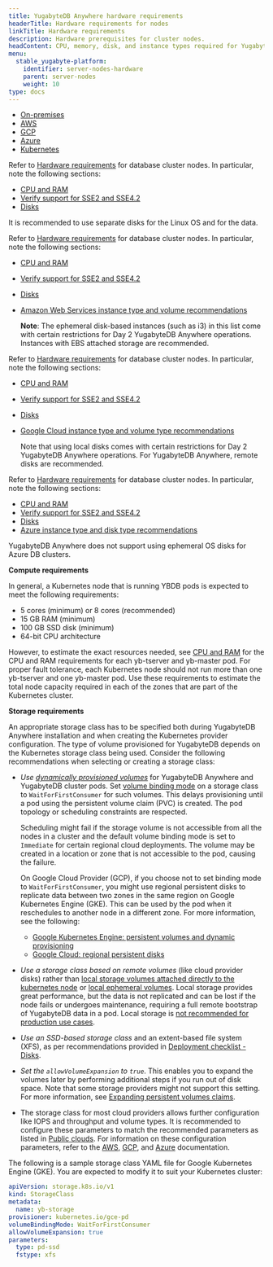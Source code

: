 ```yaml
---
title: YugabyteDB Anywhere hardware requirements
headerTitle: Hardware requirements for nodes
linkTitle: Hardware requirements
description: Hardware prerequisites for cluster nodes.
headContent: CPU, memory, disk, and instance types required for YugabyteDB
menu:
  stable_yugabyte-platform:
    identifier: server-nodes-hardware
    parent: server-nodes
    weight: 10
type: docs
---
```


<ul class="nav nav-tabs-alt nav-tabs-yb custom-tabs">
  <li>
    <a href="#onprem" class="nav-link active" id="onprem-tab" data-bs-toggle="tab"
      role="tab" aria-controls="onprem" aria-selected="true">
      <i class="fa-solid fa-building"></i>
      On-premises
    </a>
  </li>
  <li>
    <a href="#aws" class="nav-link" id="aws-tab" data-bs-toggle="tab"
      role="tab" aria-controls="aws" aria-selected="false">
      <i class="fa-brands fa-aws"></i>
      AWS
    </a>
  </li>
  <li>
    <a href="#gcp" class="nav-link" id="gcp-tab" data-bs-toggle="tab"
      role="tab" aria-controls="gcp" aria-selected="false">
      <i class="fa-brands fa-google"></i>
      GCP
    </a>
  </li>
  <li>
    <a href="#azure" class="nav-link" id="azure-tab" data-bs-toggle="tab"
      role="tab" aria-controls="azure" aria-selected="false">
      <i class="fa-brands fa-microsoft"></i>
      Azure
    </a>
  </li>
  <li>
    <a href="#k8s" class="nav-link" id="k8s-tab" data-bs-toggle="tab"
      role="tab" aria-controls="k8s" aria-selected="false">
      <i class="fa-regular fa-dharmachakra"></i>
      Kubernetes
    </a>
  </li>
</ul>

<div class="tab-content">
  <div id="onprem" class="tab-pane fade show active" role="tabpanel" aria-labelledby="onprem-tab">

Refer to [Hardware requirements](../../../deploy/checklist/#hardware-requirements) for database cluster nodes. In particular, note the following sections:

- [CPU and RAM](../../../deploy/checklist/#cpu-and-ram)
- [Verify support for SSE2 and SSE4.2](../../../deploy/checklist/#verify-support-for-sse2-and-sse4-2)
- [Disks](../../../deploy/checklist/#disks)

It is recommended to use separate disks for the Linux OS and for the data.

  </div>

  <div id="aws" class="tab-pane fade" role="tabpanel" aria-labelledby="aws-tab">

Refer to [Hardware requirements](../../../deploy/checklist/#hardware-requirements) for database cluster nodes. In particular, note the following sections:

- [CPU and RAM](../../../deploy/checklist/#cpu-and-ram)
- [Verify support for SSE2 and SSE4.2](../../../deploy/checklist/#verify-support-for-sse2-and-sse4-2)
- [Disks](../../../deploy/checklist/#disks)
- [Amazon Web Services instance type and volume recommendations](../../../deploy/checklist/#amazon-web-services-aws)

  **Note**: The ephemeral disk-based instances (such as i3) in this list come with certain restrictions for Day 2 YugabyteDB Anywhere operations. Instances with EBS attached storage are recommended.

  </div>

  <div id="gcp" class="tab-pane fade" role="tabpanel" aria-labelledby="gcp-tab">

Refer to [Hardware requirements](../../../deploy/checklist/#hardware-requirements) for database cluster nodes. In particular, note the following sections:

- [CPU and RAM](../../../deploy/checklist/#cpu-and-ram)
- [Verify support for SSE2 and SSE4.2](../../../deploy/checklist/#verify-support-for-sse2-and-sse4-2)
- [Disks](../../../deploy/checklist/#disks)
- [Google Cloud instance type and volume type recommendations](../../../deploy/checklist/#google-cloud)

  Note that using local disks comes with certain restrictions for Day 2 YugabyteDB Anywhere operations. For YugabyteDB Anywhere, remote disks are recommended.

  </div>

  <div id="azure" class="tab-pane fade" role="tabpanel" aria-labelledby="azure-tab">

Refer to [Hardware requirements](../../../deploy/checklist/#hardware-requirements) for database cluster nodes. In particular, note the following sections:

- [CPU and RAM](../../../deploy/checklist/#cpu-and-ram)
- [Verify support for SSE2 and SSE4.2](../../../deploy/checklist/#verify-support-for-sse2-and-sse4-2)
- [Disks](../../../deploy/checklist/#disks)
- [Azure instance type and disk type recommendations](../../../deploy/checklist/#azure)

YugabyteDB Anywhere does not support using ephemeral OS disks for Azure DB clusters.

  </div>

  <div id="k8s" class="tab-pane fade" role="tabpanel" aria-labelledby="k8s-tab">

**Compute requirements**

In general, a Kubernetes node that is running YBDB pods is expected to meet the following requirements:

- 5 cores (minimum) or 8 cores (recommended)
- 15 GB RAM (minimum)
- 100 GB SSD disk (minimum)
- 64-bit CPU architecture

However, to estimate the exact resources needed, see [CPU and RAM](../../../deploy/checklist/#cpu-and-ram) for the CPU and RAM requirements for each yb-tserver and yb-master pod. For proper fault tolerance, each Kubernetes node should not run more than one yb-tserver and one yb-master pod. Use these requirements to estimate the total node capacity required in each of the zones that are part of the Kubernetes cluster.

**Storage requirements**

An appropriate storage class has to be specified both during YugabyteDB Anywhere installation and when creating the Kubernetes provider configuration. The type of volume provisioned for YugabyteDB depends on the Kubernetes storage class being used. Consider the following recommendations when selecting or creating a storage class:

- _Use [dynamically provisioned volumes](https://kubernetes.io/docs/concepts/storage/dynamic-provisioning/)_ for YugabyteDB Anywhere and YugabyteDB cluster pods. Set [volume binding mode](https://kubernetes.io/docs/concepts/storage/storage-classes/#volume-binding-mode) on a storage class to `WaitForFirstConsumer` for such volumes. This delays provisioning until a pod using the persistent volume claim (PVC) is created. The pod topology or scheduling constraints are respected.

  Scheduling might fail if the storage volume is not accessible from all the nodes in a cluster and the default volume binding mode is set to `Immediate` for certain regional cloud deployments. The volume may be created in a location or zone that is not accessible to the pod, causing the failure.

  On Google Cloud Provider (GCP), if you choose not to set binding mode to `WaitForFirstConsumer`, you might use regional persistent disks to replicate data between two zones in the same region on Google Kubernetes Engine (GKE). This can be used by the pod when it reschedules to another node in a different zone. For more information, see the following:
  - [Google Kubernetes Engine: persistent volumes and dynamic provisioning](https://cloud.google.com/kubernetes-engine/docs/concepts/persistent-volumes)
  - [Google Cloud: regional persistent disks](https://cloud.google.com/compute/docs/disks/high-availability-regional-persistent-disk)

- _Use a storage class based on remote volumes_ (like cloud provider disks) rather than [local storage volumes attached directly to the kubernetes node](https://kubernetes.io/docs/concepts/storage/volumes/#local) or [local ephemeral volumes](https://kubernetes.io/docs/concepts/storage/ephemeral-volumes/). Local storage provides great performance, but the data is not replicated and can be lost if the node fails or undergoes maintenance, requiring a full remote bootstrap of YugabyteDB data in a pod. Local storage is [not recommended for production use cases](../../../deploy/kubernetes/best-practices/#local-versus-remote-ssds).

- _Use an SSD-based storage class_ and an extent-based file system (XFS), as per recommendations provided in [Deployment checklist - Disks](../../../deploy/checklist/#disks).

- _Set the `allowVolumeExpansion` to `true`_. This enables you to expand the volumes later by performing additional steps if you run out of disk space. Note that some storage providers might not support this setting. For more information, see [Expanding persistent volumes claims](https://kubernetes.io/docs/concepts/storage/persistent-volumes/#expanding-persistent-volumes-claims).

- The storage class for most cloud providers allows further configuration like IOPS and throughput and volume types. It is recommended to configure these parameters to match the recommended parameters as listed in [Public clouds](../../../deploy/checklist/#public-clouds). For information on these configuration parameters, refer to the [AWS](https://github.com/kubernetes-sigs/aws-ebs-csi-driver/blob/master/docs/parameters.md), [GCP](https://cloud.google.com/kubernetes-engine/docs/how-to/persistent-volumes/ssd-pd), and [Azure](https://learn.microsoft.com/en-us/azure/aks/azure-disk-csi#create-a-custom-storage-class) documentation.

The following is a sample storage class YAML file for Google Kubernetes Engine (GKE). You are expected to modify it to suit your Kubernetes cluster:

```yaml
apiVersion: storage.k8s.io/v1
kind: StorageClass
metadata:
  name: yb-storage
provisioner: kubernetes.io/gce-pd
volumeBindingMode: WaitForFirstConsumer
allowVolumeExpansion: true
parameters:
  type: pd-ssd
  fstype: xfs
```

  </div>
</div>
